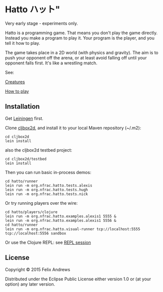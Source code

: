 # Hatto ハット"

Very early stage - experiments only.

Hatto is a programming game. That means you don't play the game
directly. Instead you make a program to play it. Your program is the
player, and you tell it how to play.

The game takes place in a 2D world (with physics and gravity). The aim
is to push your opponent off the arena, or at least avoid falling off
until your opponent falls first. It's like a wrestling match.


See:

[Creatures](https://github.com/floybix/hatto/wiki/Creatures)

[How to play](https://github.com/floybix/hatto/wiki/How-to-play)



## Installation

Get [Leiningen](http://leiningen.org/) first.

Clone [cljbox2d](http://github.com/floybix/cljbox2d/),
and install it to your local Maven repository (~/.m2):

```
cd cljbox2d
lein install
```

also the cljbox2d testbed project:

```
cd cljbox2d/testbed
lein install
```

Then you can run basic in-process demos:

```
cd hatto/runner
lein run -m org.nfrac.hatto.tests.alexis
lein run -m org.nfrac.hatto.tests.hugh
lein run -m org.nfrac.hatto.tests.nick
```

Or try running players over the wire:

```
cd hatto/players/clojure
lein run -m org.nfrac.hatto.examples.alexis1 5555 &
lein run -m org.nfrac.hatto.examples.alexis1 5556 &
cd hatto/runner
lein run -m org.nfrac.hatto.visual-runner tcp://localhost:5555 tcp://localhost:5556 sandbox
```

Or use the Clojure REPL: see
[REPL session](https://github.com/floybix/hatto/wiki/REPL-session)


## License

Copyright © 2015 Felix Andrews

Distributed under the Eclipse Public License either version 1.0 or (at
your option) any later version.
